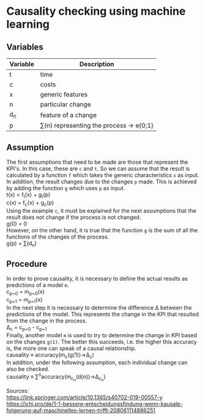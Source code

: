# Causality checking using machine learning
## Variables
| Variable | Description |
| --- | --- |
| t | time |
| c | costs |
| x | generic features |
| n | particular change |
| d<sub>n</sub> | feature of a change |
| p | &sum;(n) representing the process &rarr; e{0;1} |
## Assumption
The first assumptions that need to be made are those that represent the KPI's. In this case, these are `c` and `t`. So we can assume that the result is calculated by a function `f` which takes the generic characteristics `x` as input. In addition, the result changes due to the changes `p` made. This is achieved by adding the function `g` which uses `p` as input.</br> 
t(x) = f<sub>t</sub>(x) + g<sub>t</sub>(p)</br>
c(x) = f<sub>c</sub>(x) + g<sub>c</sub>(p)</br>
Using the example `c`, it must be explained for the next assumptions that the result does not change if the process is not changed.</br>
g(0) = 0</br>
However, on the other hand, it is true that the function `g` is the sum of all the functions of the changes of the process.</br>
g(p) = &sum;(d<sub>n</sub>)
## Procedure
In order to prove causality, it is necessary to define the actual results as predictions of a model `m`.</br>
c<sub>p=0</sub> = m<sub>p=0</sub>(x)</br>
c<sub>p=1</sub> = m<sub>p=1</sub>(x)</br>
In the next step it is necessary to determine the difference &Delta; between the predictions of the model. This represents the change in the KPI that resulted from the change in the process.</br>
&Delta;<sub>c</sub> = c<sub>p=0</sub> - c<sub>p=1</sub></br>
Finally, another model `m` is used to try to determine the change in KPI based on the changes `g(1)`. The better this succeeds, i.e. the higher this accuracy is, the more one can speak of a causal relationship.</br>
causality &equiv; accuracy(m<sub>c</sub>(g(1))&rarr;&Delta;<sub>c</sub>)</br>
In addition, under the following assumption, each individual change can also be checked.</br>
causality &equiv; &sum;<sup>n</sup>accuracy(m<sub>c<sub>n</sub></sub>(d(n))&rarr;&Delta;<sub>c<sub>n</sub></sub>)

Sources:</br>
https://link.springer.com/article/10.1365/s40702-019-00557-y </br>
https://ichi.pro/de/1-1-bessere-entscheidungsfindung-wenn-kausale-folgerung-auf-maschinelles-lernen-trifft-208061114886251
